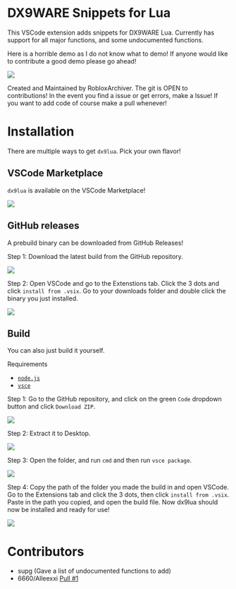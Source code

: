 # DX9WARE Snippets for Lua
This VSCode extension adds snippets for DX9WARE Lua. Currently has support for all major functions, and some undocumented functions.

Here is a horrible demo as I do not know what to demo! If anyone would like to contribute a good demo please go ahead!

![](https://github.com/RobloxArchiver/dx9lua/blob/main/images/demo.gif)

Created and Maintained by RobloxArchiver. The git is OPEN to contributions! In the event you find a issue or get errors, make a Issue! If you want to add code of course make a pull whenever!

# Installation
There are multiple ways to get `dx9lua`. Pick your own flavor!

## VSCode Marketplace

`dx9lua` is available on the VSCode Marketplace!

![](https://github.com/RobloxArchiver/dx9lua/blob/main/images/vsc_download.png)

## GitHub releases

A prebuild binary can be downloaded from GitHub Releases!

Step 1: Download the latest build from the GitHub repository.

![](https://github.com/RobloxArchiver/dx9lua/blob/main/images/github_release_installation_1.gif)

Step 2: Open VSCode and go to the Extenstions tab. Click the 3 dots and click `install from .vsix`. Go to your downloads folder and double click the binary you just installed.

![](https://github.com/RobloxArchiver/dx9lua/blob/main/images/github_release_installation_2.gif)

## Build
You can also just build it yourself.

Requirements
- [`node.js`](https://nodejs.org/en/)
- [`vsce`](https://github.com/microsoft/vscode-vsce)

Step 1: Go to the GitHub repository, and click on the green `Code` dropdown button and click `Download ZIP`.

![](https://github.com/RobloxArchiver/dx9lua/blob/main/images/build_installation_1.gif)

Step 2: Extract it to Desktop.

![](https://github.com/RobloxArchiver/dx9lua/blob/main/images/build_installation_2.gif)

Step 3: Open the folder, and run `cmd` and then run `vsce package`.

![](https://github.com/RobloxArchiver/dx9lua/blob/main/images/build_installation_3.gif)

Step 4: Copy the path of the folder you made the build in and open VSCode. Go to the Extensions tab and click the 3 dots, then click `install from .vsix`. Paste in the path you copied, and open the build file. Now dx9lua should now be installed and ready for use!

![](https://github.com/RobloxArchiver/dx9lua/blob/main/images/build_installation_4.gif)

# Contributors

- supg (Gave a list of undocumented functions to add)
- 6660/Alleexxi [Pull #1](https://github.com/RobloxArchiver/dx9lua/pull/1)
